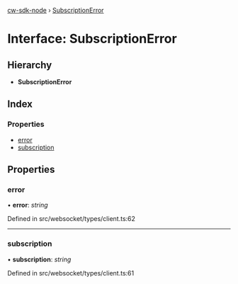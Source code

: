 [cw-sdk-node](../README.md) › [SubscriptionError](subscriptionerror.md)

# Interface: SubscriptionError

## Hierarchy

* **SubscriptionError**

## Index

### Properties

* [error](subscriptionerror.md#error)
* [subscription](subscriptionerror.md#subscription)

## Properties

###  error

• **error**: *string*

Defined in src/websocket/types/client.ts:62

___

###  subscription

• **subscription**: *string*

Defined in src/websocket/types/client.ts:61
